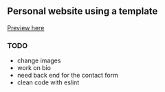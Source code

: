 ## Personal website using a template

[Preview here](https://nicolasmercier.netlify.app/)

### TODO

- change images
- work on bio
- need back end for the contact form
- clean code with eslint
